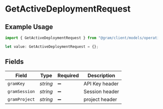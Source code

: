 # GetActiveDeploymentRequest

## Example Usage

```typescript
import { GetActiveDeploymentRequest } from "@gram/client/models/operations";

let value: GetActiveDeploymentRequest = {};
```

## Fields

| Field              | Type               | Required           | Description        |
| ------------------ | ------------------ | ------------------ | ------------------ |
| `gramKey`          | *string*           | :heavy_minus_sign: | API Key header     |
| `gramSession`      | *string*           | :heavy_minus_sign: | Session header     |
| `gramProject`      | *string*           | :heavy_minus_sign: | project header     |
